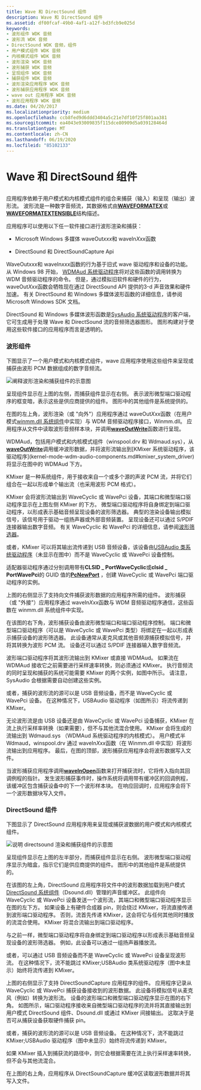 ```yaml
---
title: Wave 和 DirectSound 组件
description: Wave 和 DirectSound 组件
ms.assetid: df00fcaf-49b0-4af1-a12f-bd3fcb9e025d
keywords:
- 波形组件 WDK 音频
- 波形流 WDK 音频
- DirectSound WDK 音频，组件
- 用户模式组件 WDK 音频
- 内核模式组件 WDK 音频
- 波形渲染 WDK 音频
- 波形捕获 WDK 音频
- 呈现组件 WDK 音频
- 捕获组件 WDK 音频
- 波形渲染应用程序 WDK 音频
- 波形捕获应用程序 WDK 音频
- wave out 应用程序 WDK 音频
- 波形应用程序 WDK 音频
ms.date: 04/20/2017
ms.localizationpriority: medium
ms.openlocfilehash: ccb8fed9d6ddd3404a5c21e7df10f25f801aa381
ms.sourcegitcommit: ea4043e93009835f115dce80909d5a039128464d
ms.translationtype: MT
ms.contentlocale: zh-CN
ms.lasthandoff: 06/19/2020
ms.locfileid: "85102133"
---
```

# <a name="wave-and-directsound-components"></a>Wave 和 DirectSound 组件


## <span id="wave_and_directsound_components"></span><span id="WAVE_AND_DIRECTSOUND_COMPONENTS"></span>


应用程序依赖于用户模式和内核模式组件的组合来捕获（输入）和呈现（输出）波形流。 波形流是一种数字音频流，其数据格式由[**WAVEFORMATEX**](https://docs.microsoft.com/windows/win32/api/mmeapi/ns-mmeapi-waveformatex)或[**WAVEFORMATEXTENSIBLE**](https://docs.microsoft.com/windows-hardware/drivers/ddi/ksmedia/ns-ksmedia-waveformatextensible)结构描述。

应用程序可以使用以下任一软件接口进行波形渲染和捕获：

-   Microsoft Windows 多媒体 waveOut*xxx*和 waveIn*Xxx*函数

-   DirectSound 和 DirectSoundCapture Api

WaveOut*xxx*和 waveIn*xxx*函数的行为基于旧式 wave 驱动程序和设备的功能。 从 Windows 98 开始， [WDMAud 系统驱动程序](user-mode-wdm-audio-components.md#wdmaud_system_driver)将对这些函数的调用转换为 WDM 音频驱动程序的命令。 但是，通过模拟旧软件和硬件的行为，waveOut*Xxx*函数会牺牲现在通过 DirectSound API 提供的3-d 声音效果和硬件加速。 有关 DirectSound 和 Windows 多媒体波形函数的详细信息，请参阅 Microsoft Windows SDK 文档。

DirectSound 和 Windows 多媒体波形函数是[SysAudio 系统驱动程序](kernel-mode-wdm-audio-components.md#sysaudio_system_driver)的客户端，它可生成用于处理 Wave 和 DirectSound 流的音频筛选器图形。 图形构建对于使用这些软件接口的应用程序而言是透明的。

### <a name="span-idwave_componentsspanspan-idwave_componentsspanspan-idwave_componentsspanwave-components"></a><span id="Wave_Components"></span><span id="wave_components"></span><span id="WAVE_COMPONENTS"></span>波形组件

下图显示了一个用户模式和内核模式组件，wave 应用程序使用这些组件来呈现或捕获由波形 PCM 数据组成的数字音频流。

![阐释波形渲染和捕获组件的示意图](images/wavecomp.png)

呈现组件显示在上图的左侧，而捕获组件显示在右侧。 表示波形微型端口驱动程序的框变暗，表示这些是供应商提供的组件。 图形中的其他组件是系统提供的。

在图的左上角，波形渲染（或 "向外"）应用程序通过 waveOut*Xxx*函数（在用户模式[winmm.dll 系统组件](user-mode-wdm-audio-components.md#winmm_system_component)中实现）与 WDM 音频驱动程序接口，Winmm.dll。 应用程序从文件中读取波形音频样本块，并调用[**waveOutWrite**](https://docs.microsoft.com/previous-versions/dd743876(v=vs.85))函数进行呈现。

WDMAud，包括用户模式和内核模式组件（winspool.drv 和 Wdmaud.sys），从[**waveOutWrite**](https://docs.microsoft.com/previous-versions/dd743876(v=vs.85))调用缓冲波形数据，并将波形流输出到[KMixer 系统驱动程序，该驱动程序](kernel-mode-wdm-audio-components.md#kmixer_system_driver)将显示在图中的 WDMAud 下方。

KMixer 是一种系统组件，用于接收来自一个或多个源的声波 PCM 流，并将它们组合在一起以形成单个输出流（也采用波形 PCM 格式）。

KMixer 会将波形流输出到 WaveCyclic 或 WavePci 设备，其端口和微型端口驱动程序显示在上图左侧 KMixer 的下方。 微型端口驱动程序将自身绑定到端口驱动程序，以形成表示基础音频呈现设备的波形筛选器。 典型的渲染设备输出模拟信号，该信号用于驱动一组扬声器或外部音频装置。 呈现设备还可以通过 S/PDIF 连接器输出数字音频。 有关 WaveCyclic 和 WavePci 的详细信息，请参阅[波形筛选器](wave-filters.md)。

或者，KMixer 可以将其输出流传递到 USB 音频设备，该设备由[USBAudio 类系统驱动程序](kernel-mode-wdm-audio-components.md#usbaudio_class_system_driver)（未显示在图中）而不是 WaveCyclic 或 WavePci 设备控制。

适配器驱动程序通过分别调用带有**CLSID \_ PortWaveCyclic**或**clsid \_ PortWavePci**的 GUID 值的[**PcNewPort**](https://docs.microsoft.com/windows-hardware/drivers/ddi/portcls/nf-portcls-pcnewport) ，创建 WaveCyclic 或 WavePci 端口驱动程序的实例。

上图的右侧显示了支持向文件捕获波形数据的应用程序所需的组件。 波形捕获（或 "外接"）应用程序通过 waveIn*Xxx*函数与 WDM 音频驱动程序通信，这些函数在 winmm.dll 系统组件中实现。

在该图的右下角，波形捕获设备由波形微型端口和端口驱动程序控制。 端口和微型端口驱动程序（可以是 WaveCyclic 或 WavePci 类型）将绑定在一起以形成表示捕获设备的波形筛选器。 此设备通常从麦克风或其他音频源捕获模拟信号，并将其转换为波形 PCM 流。 设备还可以通过 S/PDIF 连接器输入数字音频流。

波形端口驱动程序将其波形流输出到 KMixer 或直接 WDMAud。 如果流在 WDMAud 接收它之前需要进行采样速率转换，则必须通过 KMixer。 执行音频流的同时呈现和捕获的系统可能需要 KMixer 的两个实例，如图中所示。 请注意，SysAudio 会根据需要自动创建这些实例。

或者，捕获的波形流的源可以是 USB 音频设备，而不是 WaveCyclic 或 WavePci 设备。 在这种情况下，USBAudio 驱动程序（如图所示）将流传递到 KMixer。

无论波形流是由 USB 设备还是由 WaveCyclic 或 WavePci 设备捕获，KMixer 在流上执行采样率转换（如果需要），但不与其他流混合使用。 KMixer 会将生成的流输出到 Wdmaud.sys （WDMAud 系统驱动程序的内核模式）。 用户模式半 Wdmaud，winspool.drv 通过 waveIn*Xxx*函数（在 Winmm.dll 中实现）将波形流输出到应用程序。 最后，在图的顶部，波形捕获应用程序会将波形数据写入文件。

当波形捕获应用程序调用[**waveInOpen**](https://docs.microsoft.com/previous-versions/dd743847(v=vs.85))函数来打开捕获流时，它将传入指向其回调例程的指针。 发生波形捕获事件时，操作系统将调用带有缓冲区的回调例程，该缓冲区包含捕获设备中的下一个波形样本块。 在响应回调时，应用程序会将下一个波形数据块写入文件。

### <a name="span-iddirectsound_componentsspanspan-iddirectsound_componentsspanspan-iddirectsound_componentsspandirectsound-components"></a><span id="DirectSound_Components"></span><span id="directsound_components"></span><span id="DIRECTSOUND_COMPONENTS"></span>DirectSound 组件

下图显示了 DirectSound 应用程序用来呈现或捕获波数据的用户模式和内核模式组件。

![说明 directsound 渲染和捕获组件的示意图](images/dscomp.png)

呈现组件显示在上图的左半部分，而捕获组件显示在右侧。 波形微型端口驱动程序显示为暗盒，指示它们是供应商提供的组件。 图形中的其他组件是系统提供的。

在该图的左上角，DirectSound 应用程序将文件中的波形数据加载到用户模式[DirectSound 系统组件](user-mode-wdm-audio-components.md#directsound_system_component)（Dsound.dll）管理的声音缓冲区。 此组件向 WaveCyclic 或 WavePci 设备发送一个波形流，其端口和微型端口驱动程序显示在图的左下方。 如果设备上有硬件合成器 pin，则会绕过 KMixer，将流直接传递到波形端口驱动程序。 否则，流首先传递 KMixer，这会将它与任何其他同时播放的流混合使用。 KMixer 将混合流输出到端口驱动程序。

与之前一样，微型端口驱动程序将自身绑定到端口驱动程序以形成表示基础音频呈现设备的波形筛选器。 例如，此设备可以通过一组扬声器播放流。

或者，可以通过 USB 音频设备而不是 WaveCyclic 或 WavePci 设备呈现波形流。 在这种情况下，流不能跳过 KMixer;USBAudio 类系统驱动程序（图中未显示）始终将流传递到 KMixer。

上图的右侧显示了支持 DirectSoundCapture 应用程序的组件。 应用程序记录从 WaveCyclic 或 WavePci 捕获设备接收到的波形数据。 此设备将模拟信号从麦克风（例如）转换为波形流。 设备的波形端口和微型端口驱动程序显示在图的右下角。 如图所示，端口驱动程序接收来自微型端口驱动程序的流并将其直接输出到用户模式 DirectSound 组件、Dsound.dll 或通过 KMixer 间接输出。 这取决于是否可从捕获设备获取硬件捕获 pin。

或者，捕获的波形流的源可以是 USB 音频设备。 在这种情况下，流不能跳过 KMixer;USBAudio 驱动程序（图中未显示）始终将流传递到 KMixer。

如果 KMixer 插入到捕获流的路径中，则它会根据需要在流上执行采样速率转换，但不会与其他流混合。

在上图的右上角，应用程序从 DirectSoundCapture 缓冲区读取波形数据并将其写入文件。

 

 




